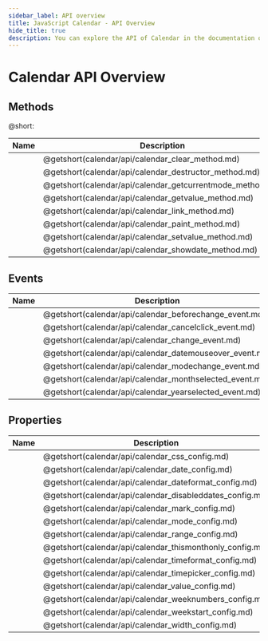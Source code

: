 ```yaml
---
sidebar_label: API overview
title: JavaScript Calendar - API Overview
hide_title: true
description: You can explore the API of Calendar in the documentation of the DHTMLX JavaScript UI library. Browse developer guides and API reference, try out code examples and live demos, and download a free 30-day evaluation version of DHTMLX Suite 7.
--- 
```


# Calendar API Overview

## Methods

@short:

| Name                                               | Description                                               |
| -------------------------------------------------- | --------------------------------------------------------- |
| [](calendar/api/calendar_clear_method.md)          | @getshort(calendar/api/calendar_clear_method.md)          |
| [](calendar/api/calendar_destructor_method.md)     | @getshort(calendar/api/calendar_destructor_method.md)     |
| [](calendar/api/calendar_getcurrentmode_method.md) | @getshort(calendar/api/calendar_getcurrentmode_method.md) |
| [](calendar/api/calendar_getvalue_method.md)       | @getshort(calendar/api/calendar_getvalue_method.md)       |
| [](calendar/api/calendar_link_method.md)           | @getshort(calendar/api/calendar_link_method.md)           |
| [](calendar/api/calendar_paint_method.md)          | @getshort(calendar/api/calendar_paint_method.md)          |
| [](calendar/api/calendar_setvalue_method.md)       | @getshort(calendar/api/calendar_setvalue_method.md)       |
| [](calendar/api/calendar_showdate_method.md)       | @getshort(calendar/api/calendar_showdate_method.md)       |

## Events

| Name                                             | Description                                             |
| ------------------------------------------------ | ------------------------------------------------------- |
| [](calendar/api/calendar_beforechange_event.md)  | @getshort(calendar/api/calendar_beforechange_event.md)  |
| [](calendar/api/calendar_cancelclick_event.md)   | @getshort(calendar/api/calendar_cancelclick_event.md)   |
| [](calendar/api/calendar_change_event.md)        | @getshort(calendar/api/calendar_change_event.md)        |
| [](calendar/api/calendar_datemouseover_event.md) | @getshort(calendar/api/calendar_datemouseover_event.md) |
| [](calendar/api/calendar_modechange_event.md)    | @getshort(calendar/api/calendar_modechange_event.md)    |
| [](calendar/api/calendar_monthselected_event.md) | @getshort(calendar/api/calendar_monthselected_event.md) |
| [](calendar/api/calendar_yearselected_event.md)  | @getshort(calendar/api/calendar_yearselected_event.md)  |

## Properties

| Name                                              | Description                                              |
| ------------------------------------------------- | -------------------------------------------------------- |
| [](calendar/api/calendar_css_config.md)           | @getshort(calendar/api/calendar_css_config.md)           |
| [](calendar/api/calendar_date_config.md)          | @getshort(calendar/api/calendar_date_config.md)          |
| [](calendar/api/calendar_dateformat_config.md)    | @getshort(calendar/api/calendar_dateformat_config.md)    |
| [](calendar/api/calendar_disableddates_config.md) | @getshort(calendar/api/calendar_disableddates_config.md) |
| [](calendar/api/calendar_mark_config.md)          | @getshort(calendar/api/calendar_mark_config.md)          |
| [](calendar/api/calendar_mode_config.md)          | @getshort(calendar/api/calendar_mode_config.md)          |
| [](calendar/api/calendar_range_config.md)         | @getshort(calendar/api/calendar_range_config.md)         |
| [](calendar/api/calendar_thismonthonly_config.md) | @getshort(calendar/api/calendar_thismonthonly_config.md) |
| [](calendar/api/calendar_timeformat_config.md)    | @getshort(calendar/api/calendar_timeformat_config.md)    |
| [](calendar/api/calendar_timepicker_config.md)    | @getshort(calendar/api/calendar_timepicker_config.md)    |
| [](calendar/api/calendar_value_config.md)         | @getshort(calendar/api/calendar_value_config.md)         |
| [](calendar/api/calendar_weeknumbers_config.md)   | @getshort(calendar/api/calendar_weeknumbers_config.md)   |
| [](calendar/api/calendar_weekstart_config.md)     | @getshort(calendar/api/calendar_weekstart_config.md)     |
| [](calendar/api/calendar_width_config.md)         | @getshort(calendar/api/calendar_width_config.md)         |
